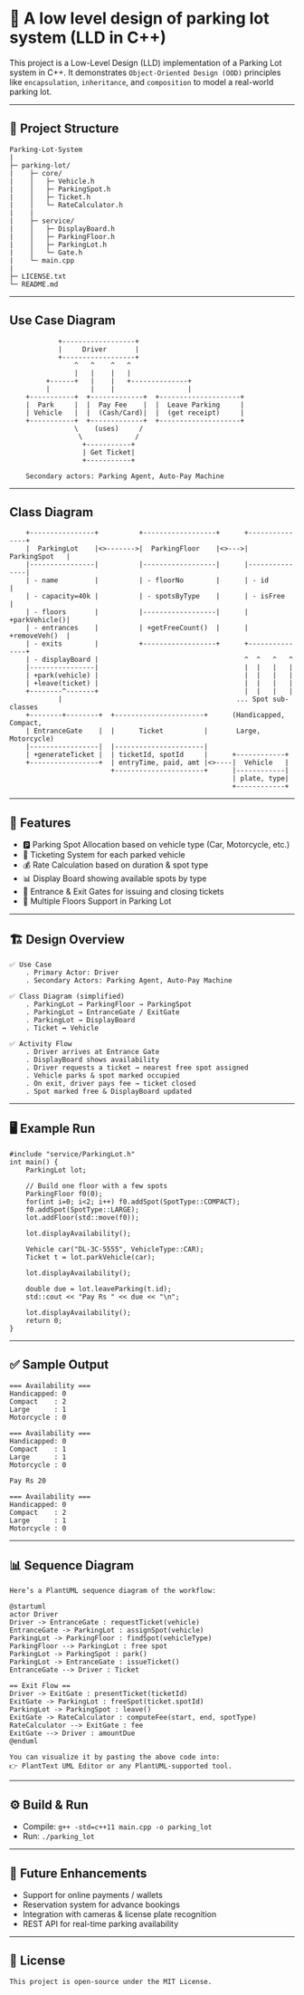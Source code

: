 # 🚗 A low level design of parking lot system (LLD in C++)

This project is a Low-Level Design (LLD) implementation of a Parking Lot system in C++.
It demonstrates `Object-Oriented Design (OOD)` principles like `encapsulation`, `inheritance`, and `composition` to model a real-world parking lot.

---

## 📂 Project Structure

    Parking-Lot-System
    |
    ├─ parking-lot/
    |    ├─ core/
    |    │   ├─ Vehicle.h
    |    │   ├─ ParkingSpot.h
    |    │   ├─ Ticket.h
    |    │   └─ RateCalculator.h
    |    |
    |    ├─ service/
    |    │   ├─ DisplayBoard.h
    |    │   ├─ ParkingFloor.h
    |    │   ├─ ParkingLot.h
    |    │   └─ Gate.h
    |    └─ main.cpp
    |
    ├─ LICENSE.txt
    └─ README.md

---

## Use Case Diagram

                +------------------+
                |     Driver       |
                +------------------+
                    ^   ^    ^   ^
                    |   |    |   |
             +------+   |    |   +--------------+
             |          |    |                  |
        +-----------+  +-------------+  +--------------------+
        |  Park     |  |  Pay Fee    |  |  Leave Parking     |
        | Vehicle   |  |  (Cash/Card)|  |  (get receipt)     |
        +-----------+  +-------------+  +--------------------+
                    \    (uses)     /
                     \             /
                      +-----------+
                      | Get Ticket|
                      +-----------+

        Secondary actors: Parking Agent, Auto-Pay Machine

---

## Class Diagram

        +----------------+          +------------------+      +---------------+
        |  ParkingLot    |<>------->|  ParkingFloor    |<>--->| ParkingSpot   |
        |----------------|          |------------------|      |---------------|
        | - name         |          | - floorNo        |      | - id          |
        | - capacity=40k |          | - spotsByType    |      | - isFree      |
        | - floors       |          |------------------|      | +parkVehicle()|
        | - entrances    |          | +getFreeCount()  |      | +removeVeh()  |
        | - exits        |          +------------------+      +---------------+
        | - displayBoard |                                    ^  ^   ^   ^
        |----------------|                                    |  |   |   |
        | +park(vehicle) |                                    |  |   |   |
        | +leave(ticket) |                                    |  |   |   |
        +--------^-------+                                    |  |   |   |
                |                                           ... Spot sub-classes
        +--------+--------+  +----------------------+      (Handicapped, Compact,
        | EntranceGate    |  |      Ticket          |       Large, Motorcycle)
        |-----------------|  |----------------------|
        | +generateTicket |  | ticketId, spotId     |      +------------+
        +-----------------+  | entryTime, paid, amt |<>----|  Vehicle   |
                             +----------------------+      |------------|
                                                           | plate, type|
                                                           +------------+

---                                            

## 📌 Features

- 🅿️ Parking Spot Allocation based on vehicle type (Car, Motorcycle, etc.)
- 🎫 Ticketing System for each parked vehicle
- 💰 Rate Calculation based on duration & spot type
- 📊 Display Board showing available spots by type
- 🚪 Entrance & Exit Gates for issuing and closing tickets
- 🏢 Multiple Floors Support in Parking Lot

---

## 🏗️ Design Overview

    ✅ Use Case
        . Primary Actor: Driver
        . Secondary Actors: Parking Agent, Auto-Pay Machine

    ✅ Class Diagram (simplified)
        . ParkingLot → ParkingFloor → ParkingSpot
        . ParkingLot → EntranceGate / ExitGate
        . ParkingLot → DisplayBoard
        . Ticket ↔ Vehicle

    ✅ Activity Flow
        . Driver arrives at Entrance Gate
        . DisplayBoard shows availability
        . Driver requests a ticket → nearest free spot assigned
        . Vehicle parks & spot marked occupied
        . On exit, driver pays fee → ticket closed
        . Spot marked free & DisplayBoard updated

---

## 🖥️ Example Run

    #include "service/ParkingLot.h"
    int main() {
        ParkingLot lot;

        // Build one floor with a few spots
        ParkingFloor f0(0);
        for(int i=0; i<2; i++) f0.addSpot(SpotType::COMPACT);
        f0.addSpot(SpotType::LARGE);
        lot.addFloor(std::move(f0));

        lot.displayAvailability();

        Vehicle car("DL-3C-5555", VehicleType::CAR);
        Ticket t = lot.parkVehicle(car);

        lot.displayAvailability();

        double due = lot.leaveParking(t.id);
        std::cout << "Pay Rs " << due << "\n";

        lot.displayAvailability();
        return 0;
    }

---

## ✅ Sample Output

    === Availability ===
    Handicapped: 0
    Compact    : 2
    Large      : 1
    Motorcycle : 0

    === Availability ===
    Handicapped: 0
    Compact    : 1
    Large      : 1
    Motorcycle : 0

    Pay Rs 20

    === Availability ===
    Handicapped: 0
    Compact    : 2
    Large      : 1
    Motorcycle : 0

---

## 📊 Sequence Diagram

    Here’s a PlantUML sequence diagram of the workflow:

    @startuml
    actor Driver
    Driver -> EntranceGate : requestTicket(vehicle)
    EntranceGate -> ParkingLot : assignSpot(vehicle)
    ParkingLot -> ParkingFloor : findSpot(vehicleType)
    ParkingFloor --> ParkingLot : free spot
    ParkingLot -> ParkingSpot : park()
    ParkingLot -> EntranceGate : issueTicket()
    EntranceGate --> Driver : Ticket

    == Exit Flow ==
    Driver -> ExitGate : presentTicket(ticketId)
    ExitGate -> ParkingLot : freeSpot(ticket.spotId)
    ParkingLot -> ParkingSpot : leave()
    ExitGate -> RateCalculator : computeFee(start, end, spotType)
    RateCalculator --> ExitGate : fee
    ExitGate --> Driver : amountDue
    @enduml

    You can visualize it by pasting the above code into:
    👉 PlantText UML Editor or any PlantUML-supported tool.

---


## ⚙️ Build & Run

- Compile: `g++ -std=c++11 main.cpp -o parking_lot`
- Run: `./parking_lot`

---

## 🚀 Future Enhancements

- Support for online payments / wallets
- Reservation system for advance bookings
- Integration with cameras & license plate recognition
- REST API for real-time parking availability

---

## 📜 License

    This project is open-source under the MIT License.

